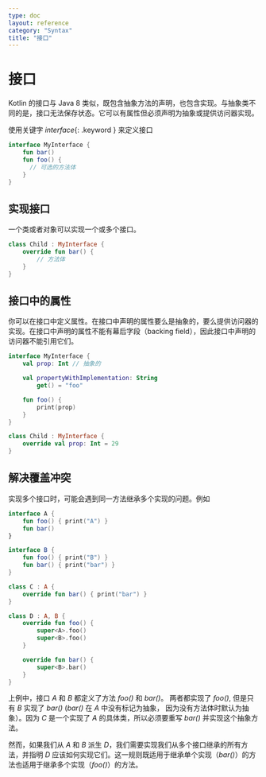 ```yaml
---
type: doc
layout: reference
category: "Syntax"
title: "接口"
---
```


# 接口

Kotlin 的接口与 Java 8 类似，既包含抽象方法的声明，也包含<!--
-->实现。与抽象类不同的是，接口无法保存状态。它可以有<!--
-->属性但必须声明为抽象或提供访问器实现。

使用关键字 *interface*{: .keyword } 来定义接口

``` kotlin
interface MyInterface {
    fun bar()
    fun foo() {
      // 可选的方法体
    }
}
```

## 实现接口

一个类或者对象可以实现一个或多个接口。

``` kotlin
class Child : MyInterface {
    override fun bar() {
        // 方法体
    }
}
```

## 接口中的属性

你可以在接口中定义属性。在接口中声明的属性要么是抽象的，要么提供<!--
-->访问器的实现。在接口中声明的属性不能有幕后字段（backing field），因此接口中声明的访问器<!--
-->不能引用它们。

``` kotlin
interface MyInterface {
    val prop: Int // 抽象的

    val propertyWithImplementation: String
        get() = "foo"

    fun foo() {
        print(prop)
    }
}

class Child : MyInterface {
    override val prop: Int = 29
}
```

## 解决覆盖冲突

实现多个接口时，可能会遇到同一方法继承多个实现的问题。例如

``` kotlin
interface A {
    fun foo() { print("A") }
    fun bar()
}

interface B {
    fun foo() { print("B") }
    fun bar() { print("bar") }
}

class C : A {
    override fun bar() { print("bar") }
}

class D : A, B {
    override fun foo() {
        super<A>.foo()
        super<B>.foo()
    }

    override fun bar() {
        super<B>.bar()
    }
}
```

上例中，接口 *A* 和 *B* 都定义了方法 *foo()* 和 *bar()*。 两者都实现了 *foo()*, 但是只有 *B* 实现了 *bar()* (*bar()* 在 *A* 中没有标记为抽象，
因为没有方法体时默认为抽象）。因为 *C* 是一个实现了 *A* 的具体类，所以必须要重写 *bar()* 并<!--
-->实现这个抽象方法。

然而，如果我们从 *A* 和 *B* 派生 *D*，我们需要实现<!--
-->我们从多个接口继承的所有方法，并指明 *D* 应该如何实现它们。这一规则<!--
-->既适用于继承单个实现（*bar()*）的方法也适用于继承多个实现（*foo()*）的方法。